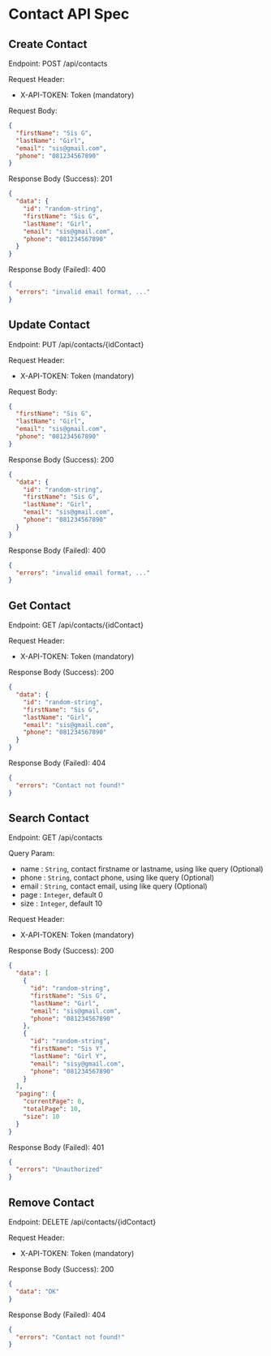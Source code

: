 # Contact API Spec

## Create Contact

Endpoint: POST /api/contacts

Request Header:

- X-API-TOKEN: Token (mandatory)

Request Body:
```json
{
  "firstName": "Sis G",
  "lastName": "Girl",
  "email": "sis@gmail.com",
  "phone": "081234567890"
}
```

Response Body (Success): 201
```json
{
  "data": {
    "id": "random-string",
    "firstName": "Sis G",
    "lastName": "Girl",
    "email": "sis@gmail.com",
    "phone": "081234567890"
  }
}
```

Response Body (Failed): 400
```json
{
  "errors": "invalid email format, ..."
}
```

## Update Contact

Endpoint: PUT /api/contacts/{idContact}

Request Header:

- X-API-TOKEN: Token (mandatory)

Request Body:
```json
{
  "firstName": "Sis G",
  "lastName": "Girl",
  "email": "sis@gmail.com",
  "phone": "081234567890"
}
```

Response Body (Success): 200
```json
{
  "data": {
    "id": "random-string",
    "firstName": "Sis G",
    "lastName": "Girl",
    "email": "sis@gmail.com",
    "phone": "081234567890"
  }
}
```

Response Body (Failed): 400
```json
{
  "errors": "invalid email format, ..."
}
```

## Get Contact

Endpoint: GET /api/contacts/{idContact}

Request Header:

- X-API-TOKEN: Token (mandatory)

Response Body (Success): 200
```json
{
  "data": {
    "id": "random-string",
    "firstName": "Sis G",
    "lastName": "Girl",
    "email": "sis@gmail.com",
    "phone": "081234567890"
  }
}
```

Response Body (Failed): 404
```json
{
  "errors": "Contact not found!"
}
```

## Search Contact

Endpoint: GET /api/contacts

Query Param:

- name  : `String`, contact firstname or lastname, using like query (Optional) 
- phone : `String`, contact phone, using like query (Optional) 
- email : `String`, contact email, using like query (Optional) 
- page  : `Integer`, default 0 
- size  : `Integer`, default 10

Request Header:

- X-API-TOKEN: Token (mandatory)

Response Body (Success): 200
```json
{
  "data": [
    {
      "id": "random-string",
      "firstName": "Sis G",
      "lastName": "Girl",
      "email": "sis@gmail.com",
      "phone": "081234567890"
    },
    {
      "id": "random-string",
      "firstName": "Sis Y",
      "lastName": "Girl Y",
      "email": "sisy@gmail.com",
      "phone": "081234567890"
    }
  ],
  "paging": {
    "currentPage": 0,
    "totalPage": 10,
    "size": 10
  }
}
```

Response Body (Failed): 401
```json
{
  "errors": "Unauthorized"
}
```

## Remove Contact

Endpoint: DELETE /api/contacts/{idContact}

Request Header:

- X-API-TOKEN: Token (mandatory)

Response Body (Success): 200
```json
{
  "data": "OK"
}
```

Response Body (Failed): 404
```json
{
  "errors": "Contact not found!"
}
```